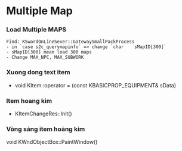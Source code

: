 # Multiple Map

### Load Multiple MAPS

```
Find: KSwordOnLineSever::GatewaySmallPackProcess
- in `case s2c_querymapinfo` => change `char	sMapID[300]`
- sMapID[300] mean load 300 maps
- Change MAX_NPC, MAX_SUBWORK
```


### Xuong dong text item
- void KItem::operator = (const KBASICPROP_EQUIPMENT& sData)

### Item hoang kim
- KItemChangeRes::Init()

### Vòng sáng item hoàng kim
void KWndObjectBox::PaintWindow()
